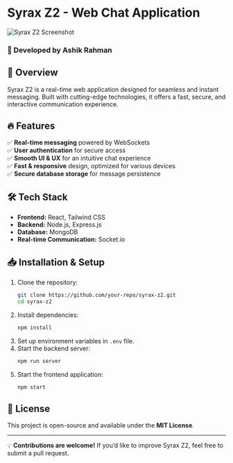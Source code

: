 # Syrax Z2 - Web Chat Application

![Syrax Z2 Screenshot](https://res.cloudinary.com/dfrvp6cti/image/upload/v1742900100/rlbiyrh34tnnbsc8o8n0.png)

### 🚀 Developed by **Ashik Rahman**

## 📌 Overview
Syrax Z2 is a real-time web application designed for seamless and instant messaging. Built with cutting-edge technologies, it offers a fast, secure, and interactive communication experience.

## 🔥 Features
✅ **Real-time messaging** powered by WebSockets  
✅ **User authentication** for secure access  
✅ **Smooth UI & UX** for an intuitive chat experience  
✅ **Fast & responsive** design, optimized for various devices  
✅ **Secure database storage** for message persistence  

## 🛠️ Tech Stack
- **Frontend:** React, Tailwind CSS
- **Backend:** Node.js, Express.js
- **Database:** MongoDB
- **Real-time Communication:** Socket.io

## 📥 Installation & Setup
1. Clone the repository:
   ```sh
   git clone https://github.com/your-repo/syrax-z2.git
   cd syrax-z2
   ```
2. Install dependencies:
   ```sh
   npm install
   ```
3. Set up environment variables in `.env` file.
4. Start the backend server:
   ```sh
   npm run server
   ```
5. Start the frontend application:
   ```sh
   npm start
   ```

## 📜 License
This project is open-source and available under the **MIT License**.

---
💡 **Contributions are welcome!** If you’d like to improve Syrax Z2, feel free to submit a pull request.
